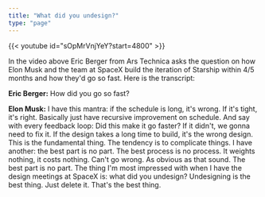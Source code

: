 ```yaml
---
title: "What did you undesign?"
type: "page"
---
```


{{< youtube id="sOpMrVnjYeY?start=4800" >}}

In the video above Eric Berger from Ars Technica asks the question on how Elon Musk and the team at SpaceX build the iteration of Starship within 4/5 months and how they'd go so fast. Here is the transcript:

**Eric Berger:** How did you go so fast?

**Elon Musk:** I have this mantra: if the schedule is long, it's wrong. If it's tight, it's right. Basically just have recursive improvement on schedule. And say with every feedback loop: Did this make it go faster? If it didn't, we gonna need to fix it. If the design takes a long time to build, it's the wrong design. This is the fundamental thing. The tendency is to complicate things. I have another: the best part is no part. The best process is no process. It weights nothing, it costs nothing. Can't go wrong. As obvious as that sound. The best part is no part. The thing I'm most impressed with when I have the design meetings at SpaceX is: what did you undesign? Undesigning is the best thing. Just delete it. That's the best thing.